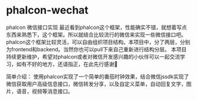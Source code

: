 # phalcon-wechat
phalcon 微信接口实现
最近看到phalcon这个框架，性能确实不错，就想着写点东西来熟悉下，这个框架。所以就结合比较流行的微信来实现一些微信接口吧。
phalcon这个框架比较灵活，可以自由组织项目结构。本项目中，分了两层，分别为frontend和backend。当然你也可以pull下来自己重新进行结构分层。
本项目持续更新维护，希望对phalcon或者对微信开发感兴趣的小伙伴可以一起交流学习，如有不好的地方，还请指正，在此先行感谢🙏

简单介绍：
使用phalcon实现了一个简单的番茄时钟效果，结合微信jssdk实现了微信获取用户高级信息接口，微信转发分享，以及自定义菜单，自动回复文字，图片，语音，视频等消息接口。
